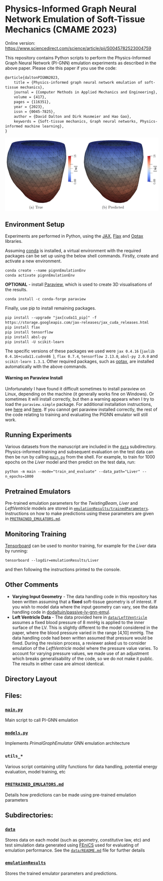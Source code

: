 # Physics-Informed Graph Neural Network Emulation of Soft-Tissue Mechanics (CMAME 2023)

Online version: https://www.sciencedirect.com/science/article/pii/S0045782523004759

This repository contains Python scripts to perform the Physics-Informed Graph Neural Network (PI-GNN) emulation experiments as described in the above paper. Please cite this paper if you use the code:

    @article{daltonPIGNN2023,
        title = {Physics-informed graph neural network emulation of soft-tissue mechanics},
        journal = {Computer Methods in Applied Mechanics and Engineering},
        volume = {417},
        pages = {116351},
        year = {2023},
        issn = {0045-7825},
        author = {David Dalton and Dirk Husmeier and Hao Gao},
        keywords = {Soft-tissue mechanics, Graph neural networks, Physics-informed machine learning},
    }

![Left Ventricle Emulation Results](images/LeftVentricleResultsPlot.png)

## Environment Setup 

Experiments are performed in Python, using the [JAX](https://github.com/google/jax), [Flax](https://github.com/google/flax) and [Optax](https://github.com/google-deepmind/optax) libraries.

Assuming [conda](https://www.anaconda.com/products/distribution) is installed, a virtual environment with the required packages can be set up using the below shell commands. Firstly, create and activate a new environment.

```
conda create --name pignnEmulationEnv
conda activate pignnEmulationEnv
```

**OPTIONAL** - install [Paraview](https://www.paraview.org/), which is used to create 3D visualisations of the results. 

```
conda install -c conda-forge paraview
```
Finally, use pip to install remaining packages.

```
pip install --upgrade "jax[cuda11_pip]" -f https://storage.googleapis.com/jax-releases/jax_cuda_releases.html
pip install flax
pip install tensorflow
pip install absl-py
pip install -U scikit-learn
```

The specific versions of these packages we used were ``jax 0.4.16`` (``jaxlib 0.4.16+cuda11.cudnn86 ``), ``flax 0.7.4``, ``tensorflow 2.13.0``, ``absl-py 2.0.0`` and ``scikit-learn 1.3.1``. Other required packages, such as [optax](https://github.com/google-deepmind/optax), are installed automatically with the above commands.


#### Warning on Paraview Install

Unfortunately I have found it difficult sometimes to install paraview on Linux, depending on the machine (it generally works fine on Windows). Or sometimes it will install correctly, but then a warning appears when I try to load the ``paraview.simple`` package. For additional installation instructions, see [here](https://anaconda.org/conda-forge/paraview) and [here](https://www.paraview.org/Wiki/ParaView/Python_Scripting). If you cannot get paraview installed correctly, the rest of the code relating to training and evaluating the PIGNN emulator will still work.

## Running Experiments

Various datasets from the manuscript are included in the [``data``](data) subdirectory. Physics-informed training and subsequent evaluation on the test data can then be run by calling [``main.py``](main.py) from the shell. For example, to train for 1000 epochs on the *Liver* model and then predict on the test data, run:

```
python -m main --mode="train_and_evaluate" --data_path="Liver" --n_epochs=1000
```


## Pretrained Emulators 

Pre-trained emulation parameters for the *TwistingBeam*, *Liver* and *LeftVentricle* models are stored in [``emulationResults/trainedParameters``](emulationResults/trainedParameters). Instructions on how to make predictions using these parameters are given in [``PRETRAINED_EMULATORS.md``](PRETRAINED_EMULATORS.md).

## Monitoring Training

[Tensorboard](https://www.tensorflow.org/tensorboard) can be used to monitor training, for example for the *Liver* data by running:
 ```
tensorboard --logdir=emulationResults/Liver
```
and then following the instructions printed to the console.

## Other Comments

* **Varying Input Geometry** - The data handling code in this repository has been written assuming that a **fixed** soft-tissue geometry is of interest. If you wish to model data where the input geometry can vary, see the data handling code in [dodaltuin/passive-lv-gnn-emul](https://github.com/dodaltuin/passive-lv-gnn-emul).
* **Left Ventricle Data**    - The data provided here in [``data/LeftVentricle``](data/LeftVentricle) assumes a fixed blood pressure of 8 mmHg is applied to the inner surface of the LV. This is slightly different to the model considered in the paper, where the blood pressure varied in the range [4,10] mmHg. The data handling code had been written assumed that pressure would be fixed. During the revision process, a reviewer asked us to consider emulation of the *LeftVentricle* model where the pressure value varies. To account for varying pressure values, we made use of an adjustment which breaks generalisability of the code, so we do not make it public. The results in either case are almost identical.

## Directory Layout

## Files:

### [``main.py``](main.py)

Main script to call PI-GNN emulation

### [``models.py``](models.py)

Implements *PrimalGraphEmulator* GNN emulation architecture

### ``utils_*``

Various script containing utility functions for data handling, potential energy evaluation, model training, etc

### [``PRETRAINED_EMULATORS.md``](PRETRAINED_EMULATORS.md)

Details how predictions can be made using pre-trained emulation parameters

## Subdirectories:

### [``data``](data)

Stores data on each model (such as geometry, constitutive law, etc) and test simulation data generated using [FEniCS](https://fenicsproject.org/) used for evaluating of emulation performance. See the  [``data/README.md``](data/README.md) file for further details

### [``emulationResults``](emulationResults)

Stores the trained emulator parameters and predictions.

